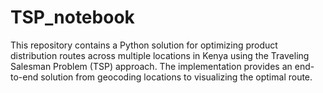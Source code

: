 # TSP_notebook
This repository contains a Python solution for optimizing product distribution routes across multiple locations in Kenya using the Traveling Salesman Problem (TSP) approach. The implementation provides an end-to-end solution from geocoding locations to visualizing the optimal route.
